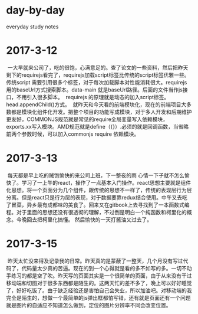 # day-by-day
everyday study notes
# 2017-3-12 
  一大早就来公司了，吃的很饱，心满意足的。查了论文的一些资料，然后把昨天剩下的requirejs看完了，requirejs加载script标签比传统的script标签优雅一些。传统script 需要引用很多个标签，对于每次加载脚本对性能消耗很大。requirejs 用的baseUrl方式搜索脚本。data-main 就是baseUrl路径。后面的文件当作js接口，不用引入很多脚本。
  requirejs 的原理就是动态的加入script标签。head.appendChild()方式。
  就昨天和今天看的前端模块化，现在的前端项目大多数都是模块化组件化开发。把整个项目的功能写成模块，对于多人开发和后期维护更友好，COMMONJS规范就是常见的require全局变量写入依赖模块，exports.xx写入模块。AMD规范就是define（{}）.必须的就是回调函数，当省略前两个参数时候，可以加入commonjs require 依赖模块。
# 2017-3-13 
  每天都是早上吃的贼饱愉快的来公司上班，下一整夜的雨 心情一下子就不怎么愉快了。学习了一上午的react，操作了一点基本入门操作。react思想主要就是组件化思想。将一个页面分为几个组件，跟传统的思想不一样了，传统的表现层行为层分离。但是react只是行为层的表现，对于数据要靠redux结合使用。中午又去吃了冒菜，异乡最有成都味的美食了。回来又在gitbook上去寻找到了一本函数式编程。对于里面的思想还没有很透彻的理解，不过倒是明白一个纯函数和柯里化的概念。今晚回去把柯里化搞懂。 然后愉快的一天打酱油又过去了。
# 2017-3-15
  昨天太忙没来得及记录我的日常。昨天真的是蒙蔽了一整天，几个月没有写过代码了，代码量太少真的苦逼。现在的到一个心得就是看的多不如写的多。一切不动手练习的都是空了吹。昨天写的页面其实是一个很简单的页面，由于从来没有干过移动端和切图对于很多东西都是陌生的。这两天忙的差不多了，晚上可以好好睡觉了，好好吃饭了。由于缺乏经验还是害怕自己会失业，所以加油吧。对移动端的我完全是陌生的，想做一个最简单的js弹出框都怕写错，还有就是页面还有一个问题就是图片的自适应不知道怎么做到，定位的图片分辨率不同会改变位置。
